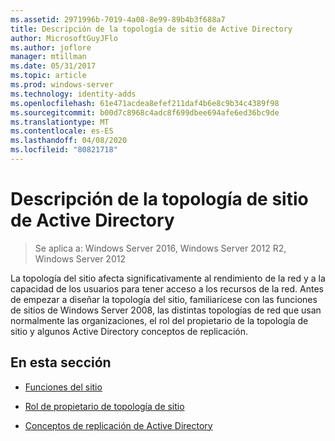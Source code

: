 ```yaml
---
ms.assetid: 2971996b-7019-4a08-8e99-89b4b3f688a7
title: Descripción de la topología de sitio de Active Directory
author: MicrosoftGuyJFlo
ms.author: joflore
manager: mtillman
ms.date: 05/31/2017
ms.topic: article
ms.prod: windows-server
ms.technology: identity-adds
ms.openlocfilehash: 61e471acdea8efef211daf4b6e8c9b34c4389f98
ms.sourcegitcommit: b00d7c8968c4adc8f699dbee694afe6ed36bc9de
ms.translationtype: MT
ms.contentlocale: es-ES
ms.lasthandoff: 04/08/2020
ms.locfileid: "80821718"
---
```

# <a name="understanding-active-directory-site-topology"></a>Descripción de la topología de sitio de Active Directory

>Se aplica a: Windows Server 2016, Windows Server 2012 R2, Windows Server 2012

La topología del sitio afecta significativamente al rendimiento de la red y a la capacidad de los usuarios para tener acceso a los recursos de la red. Antes de empezar a diseñar la topología del sitio, familiarícese con las funciones de sitios de Windows Server 2008, las distintas topologías de red que usan normalmente las organizaciones, el rol del propietario de la topología de sitio y algunos Active Directory conceptos de replicación.  
  
## <a name="in-this-section"></a>En esta sección  
  
-   [Funciones del sitio](../../ad-ds/plan/Site-Functions.md)  
  
-   [Rol de propietario de topología de sitio](../../ad-ds/plan/Site-Topology-Owner-Role.md)  
  
-   [Conceptos de replicación de Active Directory](../../ad-ds/get-started/replication/Active-Directory-Replication-Concepts.md)  
  


